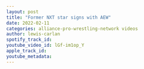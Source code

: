 ```yaml
---
layout: post
title: "Former NXT star signs with AEW"
date: 2022-02-11
categories: alliance-pro-wrestling-network videos
author: lewis-carlan
spotify_track_id: 
youtube_video_id: lGf-im1op_Y
apple_track_id: 
youtube_metadata: 
---
```

